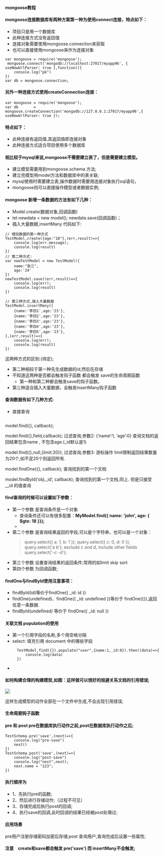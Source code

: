 #### mongoose教程
#### mongoose连接数据库有两种方案第一种为使用connect连接，特点如下：
+ 项目只是用一个数据库
+ 此种连接方式没有返回值
+ 连接对象需要使用mongoose.connection来获取
+ 也可以直接使用mongoose来作为连接对象
~~~
var mongoose = require('mongoose');
 mongoose.connect('mongodb://localhost:27017/myapp96', { useNewUrlParser: true },function(){
    console.log("pk")
})
var db = mongoose.connection;
~~~

#### 另外一种连接方式使用createConnection连接：
~~~
var mongoose = require('mongoose');
var db       = mongoose.createConnection('mongodb://127.0.0.1:27017/myapp96',{ useNewUrlParser: true }); 

~~~
#### 特点如下：
+ 此种连接有返回值,其返回值即连接对象
+ 此种连接方式适合项目使用多个数据库

#### 相比较于mysql来说,mongoose不需要建立表了，但是需要建立模型。
+ 建立模型需要用到mongoose.schema 方法;
+ 建立完模型用model方法和数据库中的表关联;  
+ mysql使用时需要建立表,操作数据时需要用连接对象执行sql语句，
+ mongoose则可以直接操作模型或者数据实例;

#### mongoose 新增一条数据的方法有如下几种：
+ Model.create(数据对象,回调函数)
+ let newdata = new model(); newdata.save(回调函数)；
+ 插入大量数据,insertMany
代码如下:
~~~
// 增加数据的第一种方式
TestModel.create({age:"18"},(err,result)=>{
    console.log(err.message);
    console.log(result)
})
// 第二种方式:
var newTestModel = new TestModel({
    name:"张三",
    age:'24'
})
newTestModel.save((err,result)=>{
    console.log(err);
    console.log(result)
})

// 第三种方式,插入大量数据
TestModel.insertMany([
    {name:'李四1',age:'23'},
    {name:'李四2',age:'23'},
    {name:'李四3',age:'23'},
    {name:'李四4',age:'23'},
    {name:'李四5',age:'23'},
],(err,result)=>{
    console.log(err);
    console.log(result)
})
~~~


这两种方式的区别:(待定);
+ 第二种相较于第一种先生成数据的id,然后在存储
+ 不知道这两种是否都会触发钩子函数 都会触发 save的生命周期函数
    + 第一种和第二种都会触发save的钩子函数。
+ 第三种适合插入大量数据，会触发insertMany钩子函数

#### 查询数据有如下几种方式:

+ 直接查询
  ~~~
model.find({}, callback);

 model.find({},field,callback);
过滤查询,参数2: {‘name’:1, ‘age’:0} 查询文档的返回结果包含name , 不包含age.(_id默认是1)

 model.find({},null,{limit:20});
过滤查询,参数3: 游标操作 limit限制返回结果数量为20个,如不足20个则返回所有.

 model.findOne({}, callback);
查询找到的第一个文档

 model.findById(‘obj._id’, callback);
查询找到的第一个文档,同上. 但是只接受 __id 的值查询
 
#### find查询的时候可以设置如下参数：
+ 第一个参数 是查询条件是一个对象
   * 查询条件还可以有很多配置：**MyModel.find({ name: 'john', age: { $gte: 18 }});**
   * 
+ 第二个参数 是查询结果返回的字段,可以是个字符串，也可以是一个对象：
  > query.select({ a: 1, b: 1 });
    query.select({ c: 0, d: 0 });
    query.select('a b');
    exclude c and d, include other fields
    query.select('-c -d');
+ 第三个参数 设置查询结果的返回条件;常用的如limit skip sort 
+ 第四个参数 为回调函数;

#### findOne与findById使用注意事项：
+ findById(id)等价于findOne({ _id: id })
+ findOne(undefined)、findOne({ _id: undefined })等价于 findOne({}),返回任意一条数据.
+ findById(undefined) 等价于 findOne({ _id: null })

#### 关联文档 population的使用
+ 第一个引用字段的名称,多个用空格分隔
+ select: 填充引用 document 中的哪些字段
  ~~~
    TestModel.find({}).populate("user",{name:1,_id:0}).then((data)=>{
        console.log(data)
    })
  ~~~
+ 


#### 如何构建合理的构建模型,如图：这样做可以很好的规避关系文档的引用错误;
<img src = './1.jpg'>

这样生成模型的动作全部在一个文件中生成,不会出现引用错误;

#### 生命周期钩子函数
#### pre 和 post pre在数据库执行动作之前,post在数据库执行动作之后;
~~~
TestSchema.pre('save',(next)=>{
    console.log("pre-save")
    next()
})
TestSchema.post('save',(next)=>{
    console.log("post-save")
    console.log("next",next);
    next.name = "123";
})

~~~

#### 执行顺序为
+ 1、先执行pre的函数;
+ 2、然后进行存储动作;（过程不可见）
+ 3、存储完成后执行post的回调;
+ 4、执行save的回调,此时回调的结果已经被post处理过;
#### 应用场景
 pre用户注册存储密码加密后存储;post 查询用户,查询完成后设置一些属性;

#### 注意　create和save都会触发 pre('save') 而 insertMany不会触发;


